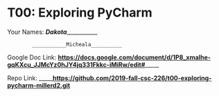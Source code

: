 # T00: Exploring PyCharm

Your Names: _____Dakota________________

            ___________Micheala__________
            
Google Doc Link: ________https://docs.google.com/document/d/1P8_xmaIhe-gqKXcu_JJMcYz0hJY4jq331Fkkc-iMiRw/edit#_____________

Repo Link: _____________https://github.com/2019-fall-csc-226/t00-exploring-pycharm-millerd2.git________
